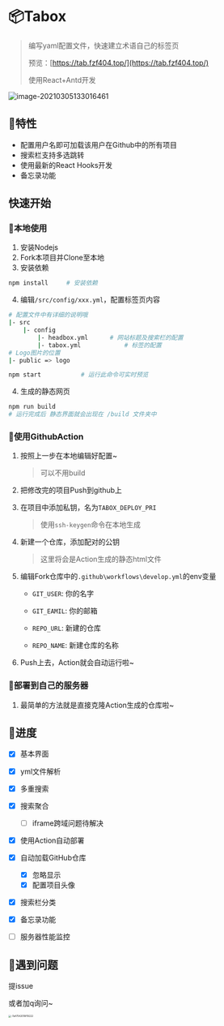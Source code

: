 #  📦Tabox

> 编写yaml配置文件，快速建立术语自己的标签页
>
> 预览：[https://tab.fzf404.top/](https://tab.fzf404.top/)
>
> 使用React+Antd开发

![image-20210305133016461](https://gitee.com/nmdfzf404/Image-hosting/raw/master/2021/image-20210305133016461.png)

## 🚖特性

- 配置用户名即可加载该用户在Github中的所有项目
- 搜索栏支持多选跳转
- 使用最新的React Hooks开发
- 备忘录功能

## 快速开始

### 🚀本地使用

1. 安装Nodejs
2. Fork本项目并Clone至本地
4. 安装依赖

```bash
npm install		# 安装依赖
```

4. 编辑`/src/config/xxx.yml`，配置标签页内容

```bash
# 配置文件中有详细的说明哦
|- src
	|- config
		|- headbox.yml		# 网站标题及搜索栏的配置
		|- tabox.yml			# 标签的配置
# Logo图片的位置
|- public => logo

npm start			# 运行此命令可实时预览
```

4. 生成的静态网页

```bash
npm run build
# 运行完成后 静态界面就会出现在 /build 文件夹中
```

### 🚕使用GithubAction

1. 按照上一步在本地编辑好配置~

	> 可以不用build

2. 把修改完的项目Push到github上

3. 在项目中添加私钥，名为`TABOX_DEPLOY_PRI`

	> 使用`ssh-keygen`命令在本地生成

4. 新建一个仓库，添加配对的公钥

	> 这里将会是Action生成的静态html文件

4. 编辑Fork仓库中的`.github\workflows\develop.yml`的env变量

   - `GIT_USER`: 你的名字
   - `GIT_EAMIL`: 你的邮箱

   - `REPO_URL`: 新建的仓库
   - `REPO_NAME`: 新建仓库的名称
   
6. Push上去，Action就会自动运行啦~

### 🚄部署到自己的服务器

1. 最简单的方法就是直接克隆Action生成的仓库啦~

## 🚟进度

- [x] 基本界面
- [x] yml文件解析
- [x] 多重搜索
- [x] 搜索聚合 

  - [ ] iframe跨域问题待解决
- [x] 使用Action自动部署
- [x] 自动加载GitHub仓库
  - [x] 忽略显示
  - [x] 配置项目头像
- [x] 搜索栏分类
- [x] 备忘录功能
- [ ]  服务器性能监控

## 🚨遇到问题

提issue

或者加q询问~

<img src="https://gitee.com/nmdfzf404/Image-hosting/raw/master/2021/-7a47542018f19222.jpg" alt="-7a47542018f19222" style="zoom: 33%;" />
